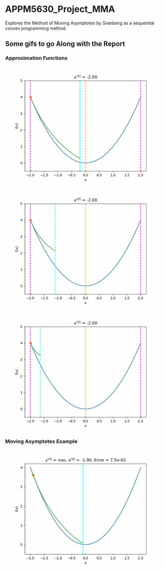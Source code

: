 # APPM5630_Project_MMA
Explores the Method of Moving Asymptotes by Svanberg as a sequential convex programming method.


## Some gifs to go Along with the Report

### Approximation Functions
![image](quad_fun_ma1.gif "ma1")

![image](quad_fun_ma2.gif "ma2")

![image](quad_fun_ma5.gif "ma3")


### Moving Asymptotes Example
![image](mma_steps.gif "mma_steps")